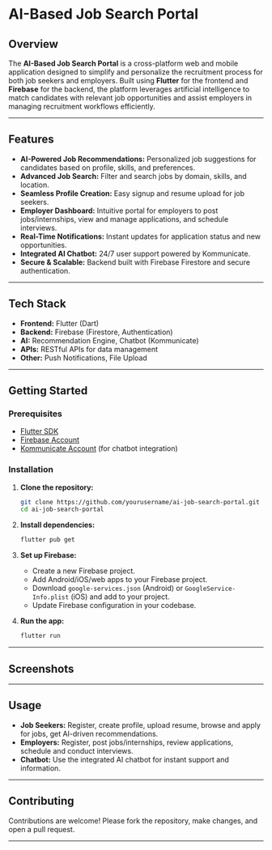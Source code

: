 # AI-Based Job Search Portal

## Overview

The **AI-Based Job Search Portal** is a cross-platform web and mobile application designed to simplify and personalize the recruitment process for both job seekers and employers. Built using **Flutter** for the frontend and **Firebase** for the backend, the platform leverages artificial intelligence to match candidates with relevant job opportunities and assist employers in managing recruitment workflows efficiently.

---

## Features

- **AI-Powered Job Recommendations:** Personalized job suggestions for candidates based on profile, skills, and preferences.
- **Advanced Job Search:** Filter and search jobs by domain, skills, and location.
- **Seamless Profile Creation:** Easy signup and resume upload for job seekers.
- **Employer Dashboard:** Intuitive portal for employers to post jobs/internships, view and manage applications, and schedule interviews.
- **Real-Time Notifications:** Instant updates for application status and new opportunities.
- **Integrated AI Chatbot:** 24/7 user support powered by Kommunicate.
- **Secure & Scalable:** Backend built with Firebase Firestore and secure authentication.

---

## Tech Stack

- **Frontend:** Flutter (Dart)
- **Backend:** Firebase (Firestore, Authentication)
- **AI:** Recommendation Engine, Chatbot (Kommunicate)
- **APIs:** RESTful APIs for data management
- **Other:** Push Notifications, File Upload

---

## Getting Started

### Prerequisites

- [Flutter SDK](https://flutter.dev/docs/get-started/install)
- [Firebase Account](https://firebase.google.com/)
- [Kommunicate Account](https://www.kommunicate.io/) (for chatbot integration)

### Installation

1. **Clone the repository:**
    ```bash
    git clone https://github.com/yourusername/ai-job-search-portal.git
    cd ai-job-search-portal
    ```

2. **Install dependencies:**
    ```bash
    flutter pub get
    ```

3. **Set up Firebase:**
    - Create a new Firebase project.
    - Add Android/iOS/web apps to your Firebase project.
    - Download `google-services.json` (Android) or `GoogleService-Info.plist` (iOS) and add to your project.
    - Update Firebase configuration in your codebase.

4. **Run the app:**
    ```bash
    flutter run
    ```

---

## Screenshots

<!-- Add screenshots of key features/pages here -->
<!-- ![Home Screen](screenshots/home.png) -->
<!-- ![Job Search](screenshots/search.png) -->

---

## Usage

- **Job Seekers:** Register, create profile, upload resume, browse and apply for jobs, get AI-driven recommendations.
- **Employers:** Register, post jobs/internships, review applications, schedule and conduct interviews.
- **Chatbot:** Use the integrated AI chatbot for instant support and information.

---

## Contributing

Contributions are welcome! Please fork the repository, make changes, and open a pull request.

---


